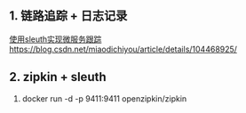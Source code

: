 
## 1. 链路追踪 + 日志记录
[使用sleuth实现微服务跟踪](https://www.jianshu.com/p/5df2e83d0ef8)
https://blog.csdn.net/miaodichiyou/article/details/104468925/
## 2. zipkin + sleuth
1. docker run -d -p 9411:9411 openzipkin/zipkin

